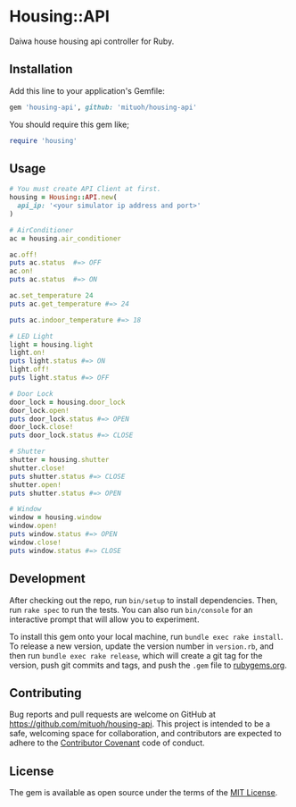 # Housing::API

Daiwa house housing api controller for Ruby.

## Installation

Add this line to your application's Gemfile:

```ruby
gem 'housing-api', github: 'mituoh/housing-api'
```

You should require this gem like;

```ruby
require 'housing'
```

## Usage

```ruby
# You must create API Client at first.
housing = Housing::API.new(
  api_ip: '<your simulator ip address and port>'
)

# AirConditioner
ac = housing.air_conditioner

ac.off!
puts ac.status  #=> OFF
ac.on!
puts ac.status  #=> ON

ac.set_temperature 24
puts ac.get_temperature #=> 24

puts ac.indoor_temperature #=> 18

# LED Light
light = housing.light
light.on!
puts light.status #=> ON
light.off!
puts light.status #=> OFF

# Door Lock
door_lock = housing.door_lock
door_lock.open!
puts door_lock.status #=> OPEN
door_lock.close!
puts door_lock.status #=> CLOSE

# Shutter
shutter = housing.shutter
shutter.close!
puts shutter.status #=> CLOSE
shutter.open!
puts shutter.status #=> OPEN

# Window
window = housing.window
window.open!
puts window.status #=> OPEN
window.close!
puts window.status #=> CLOSE
```

## Development

After checking out the repo, run `bin/setup` to install dependencies. Then, run `rake spec` to run the tests. You can also run `bin/console` for an interactive prompt that will allow you to experiment.

To install this gem onto your local machine, run `bundle exec rake install`. To release a new version, update the version number in `version.rb`, and then run `bundle exec rake release`, which will create a git tag for the version, push git commits and tags, and push the `.gem` file to [rubygems.org](https://rubygems.org).

## Contributing

Bug reports and pull requests are welcome on GitHub at https://github.com/mituoh/housing-api. This project is intended to be a safe, welcoming space for collaboration, and contributors are expected to adhere to the [Contributor Covenant](contributor-covenant.org) code of conduct.


## License

The gem is available as open source under the terms of the [MIT License](http://opensource.org/licenses/MIT).
